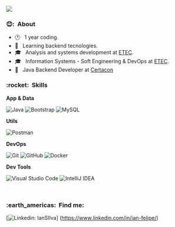 
![](https://komarev.com/ghpvc/?username=IanSilvaCertacon&color=006bed)

<h3> 😊: &nbsp;About</h3> 

- 🕐 &nbsp; 1 year coding.
- 🤔 &nbsp; Learning backend tecnologies.
- 🎓 &nbsp; Analysis and systems development at <a href="https://www.sp.senai.br/">ETEC</a>.
- 🎓 &nbsp; Information Systems - Soft Engineering & DevOps at <a href="https://www.jorgestreet.com.br/">ETEC</a>.
- 💼 &nbsp; Java Backend Developer at <a href="https://certacon.com.br/">Certacon</a>

<h3> :rocket: &nbsp;Skills </h3>

**App & Data**

  ![Java](https://img.shields.io/badge/java-%23ED8B00.svg?style=for-the-badge&logo=openjdk&logoColor=white)
  ![Bootstrap](https://img.shields.io/badge/bootstrap-%23563D7C.svg?style=for-the-badge&logo=bootstrap&logoColor=white)
  ![MySQL](https://img.shields.io/badge/mysql-%2300f.svg?style=for-the-badge&logo=mysql&logoColor=white)
  

**Utils**

  ![Postman](https://img.shields.io/badge/Postman-FF6C37?style=for-the-badge&logo=postman&logoColor=white)

**DevOps**

  ![Git](https://img.shields.io/badge/git-%23F05033.svg?style=for-the-badge&logo=git&logoColor=white)
  ![GitHub](https://img.shields.io/badge/github-%23121011.svg?style=for-the-badge&logo=github&logoColor=white)
  ![Docker](https://img.shields.io/badge/docker-%230db7ed.svg?style=for-the-badge&logo=docker&logoColor=white)

**Dev Tools**

  ![Visual Studio Code](https://img.shields.io/badge/Visual%20Studio%20Code-0078d7.svg?style=for-the-badge&logo=visual-studio-code&logoColor=white)
  ![IntelliJ IDEA](https://img.shields.io/badge/IntelliJIDEA-000000.svg?style=for-the-badge&logo=intellij-idea&logoColor=white)

<br/>

<h3> :earth_americas: &nbsp;Find me: </h3> 

[![Linkedin: IanSIlva](https://www.linkedin.com/in/ian-felipe-121063279?utm_source=share&utm_campaign=share_via&utm_content=profile&utm_medium=android_app)]
(https://www.linkedin.com/in/ian-felipe/)
